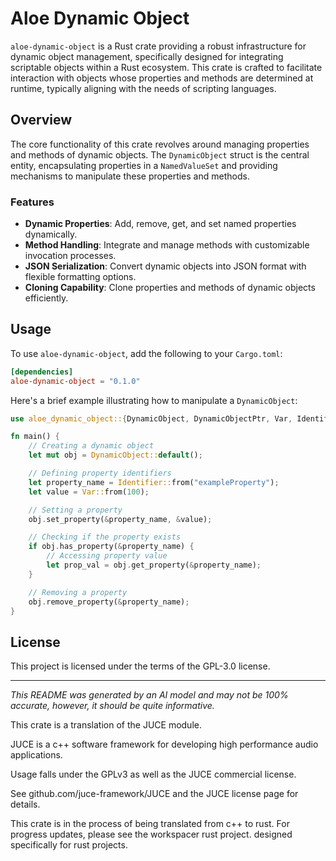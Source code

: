 # Aloe Dynamic Object

`aloe-dynamic-object` is a Rust crate providing a robust infrastructure for dynamic object management, specifically designed for integrating scriptable objects within a Rust ecosystem. This crate is crafted to facilitate interaction with objects whose properties and methods are determined at runtime, typically aligning with the needs of scripting languages.

## Overview

The core functionality of this crate revolves around managing properties and methods of dynamic objects. The `DynamicObject` struct is the central entity, encapsulating properties in a `NamedValueSet` and providing mechanisms to manipulate these properties and methods.

### Features

- **Dynamic Properties**: Add, remove, get, and set named properties dynamically.
- **Method Handling**: Integrate and manage methods with customizable invocation processes.
- **JSON Serialization**: Convert dynamic objects into JSON format with flexible formatting options.
- **Cloning Capability**: Clone properties and methods of dynamic objects efficiently.

## Usage

To use `aloe-dynamic-object`, add the following to your `Cargo.toml`:

```toml
[dependencies]
aloe-dynamic-object = "0.1.0"
```

Here's a brief example illustrating how to manipulate a `DynamicObject`:

```rust
use aloe_dynamic_object::{DynamicObject, DynamicObjectPtr, Var, Identifier};

fn main() {
    // Creating a dynamic object
    let mut obj = DynamicObject::default();

    // Defining property identifiers
    let property_name = Identifier::from("exampleProperty");
    let value = Var::from(100);

    // Setting a property
    obj.set_property(&property_name, &value);

    // Checking if the property exists
    if obj.has_property(&property_name) {
        // Accessing property value
        let prop_val = obj.get_property(&property_name);
    }

    // Removing a property
    obj.remove_property(&property_name);
}
```

## License

This project is licensed under the terms of the GPL-3.0 license.

---
*This README was generated by an AI model and may not be 100% accurate, however, it should be quite informative.*

This crate is a translation of the JUCE module.

JUCE is a c++ software framework for developing high performance audio applications.

Usage falls under the GPLv3 as well as the JUCE commercial license.

See github.com/juce-framework/JUCE and the JUCE license page for details.

This crate is in the process of being translated from c++ to rust. For progress updates, please see the workspacer rust project. designed specifically for rust projects.
